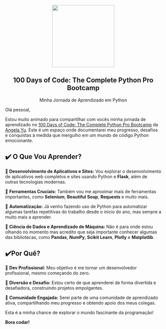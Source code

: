 
<p  align="center"><img  src="https://images2.imgbox.com/89/e2/nRTuwl96_o.png"  height="200"/></p>

  

<h2  align="center">100 Days of Code: The Complete Python Pro Bootcamp</h2>

  

<p  align="center">Minha Jornada de Aprendizado em Python</p>

  

  

Olá pessoal,

  

  

Estou muito animado para compartilhar com vocês minha jornada de aprendizado no [100 Days of Code: The Complete Python Pro Bootcamp] da [Angela Yu]. Este é um espaço onde documentarei meu progresso, desafios e conquistas à medida que mergulho em um mundo de código Python emocionante.

## ✔️ O Que Vou Aprender?

🔲 **Desenvolvimento de Aplicativos e Sites:** Vou explorar o desenvolvimento de aplicativos web completos e sites usando Python e **Flask**, além de outras tecnologias modernas.

🔲 **Ferramentas Cruciais:** Também vou me aproximar mais de ferramentas importantes, como **Selenium**, **Beautiful Soup**, **Requests** e muito mais.

🔲 **Automatização:** Já venho fazendo uso de Python para automatizar algumas tarefas repetitivas do trabalho desde o inicio do ano, mas sempre a muito mais a aprender.

🔲 **Ciência de Dados e Aprendizado de Máquina:** Não é para onde estou olhando no momento mas acredito que seja importante conhecer algumas das bibliotecas, como **Pandas**, **NumPy**, **Scikit Learn**, **Plotly** e **Matplotlib**.

## ✔️Por Quê?

🔲 **Dev Profissional:** Meu objetivo é me tornar um desenvolvedor profissional, mesmo começando do zero.

🔲 **Diversão e Desafio:** Estou certo de que aprenderei de forma divertida e desafiadora, construindo projetos empolgantes.

🔲 **Comunidade Engajada:** Serei parte de uma comunidade de aprendizado ativa, compartilhando meu progresso e obtendo apoio dos meus colegas.

Esta é a minha chance de explorar o mundo fascinante da programação!

**Bora codar!**

[100 Days of Code: The Complete Python Pro Bootcamp]:<https://www.udemy.com/course/100-days-of-code/>
[Angela Yu]:<https://www.linkedin.com/in/angela-yu1/>